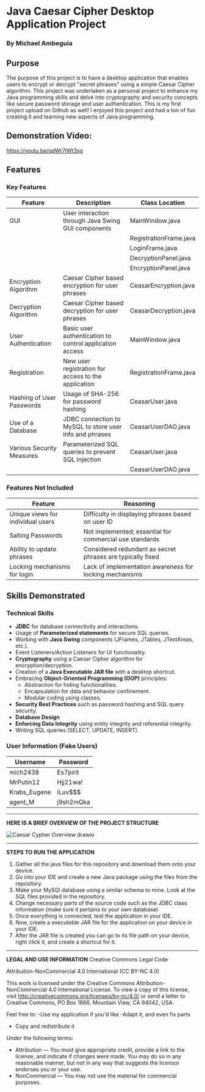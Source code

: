 


# Java Caesar Cipher Desktop Application Project
### By Michael Ambeguia

## Purpose

The purpose of this project is to have a desktop application that enables users to encrypt or decrypt "secret phrases" using a simple Caesar Cipher algorithm. This project was undertaken as a personal project to enhance my Java programming skills and delve into cryptography and security concepts like secure password storage and user authentication. This is my first project upload on Github as well! I enjoyed this project and had a ton of fun creating it and learning new aspects of Java programming.

## Demonstration Video:
https://youtu.be/qdWr7lWt3sg

## Features

### Key Features

| Feature                            | Description                                                | Class Location            |
|------------------------------------|------------------------------------------------------------|---------------------------|
| GUI                                | User interaction through Java Swing GUI components          | MainWindow.java           |
|                                    |                                                            | RegistrationFrame.java    |
|                                    |                                                            | LoginFrame.java           |
|                                    |                                                            |  DecryptionPanel.java      |
|                                    |                                                             | EncryptionPanel.java      |
| Encryption Algorithm               | Caesar Cipher based encryption for user phrases             | CeasarEncryption.java     |
| Decryption Algorithm               | Caesar Cipher based decryption for user phrases             | CeasarDecryption.java     |
| User Authentication                | Basic user authentication to control application access     | MainWindow.java           |
| Registration                       | New user registration for access to the application         | RegistrationFrame.java    |
| Hashing of User Passwords          | Usage of SHA-256 for password hashing                       | CeasarUser.java           |
| Use of a Database                  | JDBC connection to MySQL to store user info and phrases     | CeasarUserDAO.java        |
| Various Security Measures          | Parameterized SQL queries to prevent SQL injection          | CeasarUser.java           |
|                                    |                                                            | CeasarUserDAO.java        |

### Features Not Included

| Feature                            | Reasoning                                                 |
|------------------------------------|-----------------------------------------------------------|
| Unique views for individual users  | Difficulty in displaying phrases based on user ID         |
| Salting Passwords                  | Not implemented; essential for commercial use standards    |
| Ability to update phrases          | Considered redundant as secret phrases are typically fixed |
| Locking mechanisms for login       | Lack of implementation awareness for locking mechanisms    |

## Skills Demonstrated

### Technical Skills

- **JDBC** for database connectivity and interactions.
- Usage of **Parameterized statements** for secure SQL queries.
- Working with **Java Swing** components (JFrames, JTables, JTextAreas, etc.).
- Event Listeners/Action Listeners for UI functionality.
- **Cryptography** using a Caesar Cipher algorithm for encryption/decryption.
- Creation of a **Java Executable JAR file** with a desktop shortcut.
- Embracing **Object-Oriented Programming (OOP)** principles:
  - Abstraction for hiding functionalities.
  - Encapsulation for data and behavior confinement.
  - Modular coding using classes.
- **Security Best Practices** such as password hashing and SQL query security.
- **Database Design**
-  **Enforcing Data Integrity** using entity integrity and referential integrity.
- Writing SQL queries (SELECT, UPDATE, INSERT).

### User Information (Fake Users)

| Username       | Password   |
|----------------|------------|
| mich2438       | Es7pirit   |
| MrPutin12      | Hjj21wa!   |
| Krabs_Eugene   | iLuv$$$    |
| agent_M        | j9sh2mQka  |
---
**HERE IS A BRIEF OVERVIEW OF THE PROJECT STRUCTURE**

![Caesar Cypher Overview drawio](https://github.com/michl203/Java-Caesar-Cypher-Desktop-App/assets/110306237/057f3b01-58f7-4fd2-9b13-0a29ce923390)
____________________________________________________________________________________________________________________________

**STEPS TO RUN THE APPLICATION**
1. Gather all the java files for this repository and download them onto your device.
2. Go into your IDE and create a new Java package using the files from the repository.
3. Make your MySQl database using a similar schema to mine. Look at the SQL files provided in the repository.
4. Change necessary parts of the source code such as the JDBC class information (make sure it pertains to your own database)
5. Once everything is connected, test the application in your IDE.
6. Now, create a executeble JAR file for the application on your device in your IDE.
7. After the JAR file is created you can go to its file path on your device, right click it, and create a shortcut for it.


____________________________________________________________________________________________________________________________
**LEGAL AND USE INFORMATION**
Creative Commons Legal Code

Attribution-NonCommercial 4.0 International (CC BY-NC 4.0)

This work is licensed under the Creative Commons Attribution-NonCommercial 4.0 International License. To view a copy of this license, visit http://creativecommons.org/licenses/by-nc/4.0/ or send a letter to Creative Commons, PO Box 1866, Mountain View, CA 94042, USA.

Feel free to:
-Use my application if you'd like
-Adapt it, and even fix parts
- Copy and redistribute it

Under the following terms:

- Attribution — You must give appropriate credit, provide a link to the license, and indicate if changes were made. You may do so in any reasonable manner, but not in any way that suggests the licensor endorses you or your use.
- NonCommercial — You may not use the material for commercial purposes.

